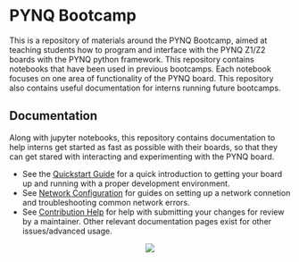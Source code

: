 <!-- vim: tw=80:cc=80:spell:nowrap
-->

# PYNQ Bootcamp

This is a repository of materials around the PYNQ Bootcamp, aimed at teaching
students how to program and interface with the PYNQ Z1/Z2 boards with the PYNQ
python framework. This repository contains notebooks that have been used in
previous bootcamps. Each notebook focuses on one area of functionality of the
PYNQ board. This repository also contains useful documentation for interns
running future bootcamps.


## Documentation

Along with jupyter notebooks, this repository contains documentation to help
interns get started as fast as possible with their boards, so that they can get
stared with interacting and experimenting with the PYNQ board.


- See the [Quickstart Guide](documentation/01_setup.md) for a quick introduction to
  getting your board up and running with a proper development environment.
- See [Network Configuration](documentation/02_networking.md) for guides on setting up a
  network connetion and troubleshooting common network errors.
- See [Contribution Help](documentation/03_contributing.md) for help with submitting
  your changes for review by a maintainer. Other relevant documentation pages
  exist for other issues/advanced usage.

<p align="center">
  <img src=./flier.png/>
</p>

